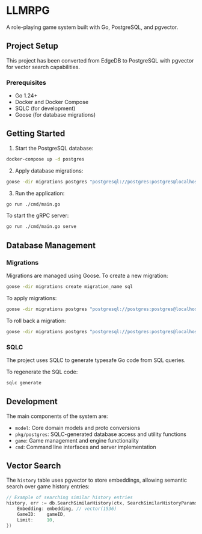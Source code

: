 # LLMRPG

A role-playing game system built with Go, PostgreSQL, and pgvector.

## Project Setup

This project has been converted from EdgeDB to PostgreSQL with pgvector for vector search capabilities.

### Prerequisites

- Go 1.24+
- Docker and Docker Compose
- SQLC (for development)
- Goose (for database migrations)

## Getting Started

1. Start the PostgreSQL database:

```bash
docker-compose up -d postgres
```

2. Apply database migrations:

```bash
goose -dir migrations postgres "postgresql://postgres:postgres@localhost:5432/llmrpg?sslmode=disable" up
```

3. Run the application:

```bash
go run ./cmd/main.go
```

To start the gRPC server:

```bash
go run ./cmd/main.go serve
```

## Database Management

### Migrations

Migrations are managed using Goose. To create a new migration:

```bash
goose -dir migrations create migration_name sql
```

To apply migrations:

```bash
goose -dir migrations postgres "postgresql://postgres:postgres@localhost:5432/llmrpg?sslmode=disable" up
```

To roll back a migration:

```bash
goose -dir migrations postgres "postgresql://postgres:postgres@localhost:5432/llmrpg?sslmode=disable" down
```

### SQLC

The project uses SQLC to generate typesafe Go code from SQL queries.

To regenerate the SQL code:

```bash
sqlc generate
```

## Development

The main components of the system are:

- `model`: Core domain models and proto conversions
- `pkg/postgres`: SQLC-generated database access and utility functions
- `game`: Game management and engine functionality
- `cmd`: Command line interfaces and server implementation

## Vector Search

The `history` table uses pgvector to store embeddings, allowing semantic search over game history entries:

```go
// Example of searching similar history entries
history, err := db.SearchSimilarHistory(ctx, SearchSimilarHistoryParams{
    Embedding: embedding, // vector(1536)
    GameID:    gameID,
    Limit:     10,
})
```
